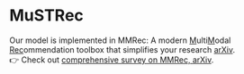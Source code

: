 # MuSTRec


Our model is implemented in $\text{MMRec}$: A modern <ins>M</ins>ulti<ins>M</ins>odal <ins>Rec</ins>ommendation toolbox that simplifies your research [arXiv](https://arxiv.org/abs/2302.03497).  
:point_right: Check out [comprehensive survey on MMRec, arXiv](https://arxiv.org/abs/2302.04473).   
